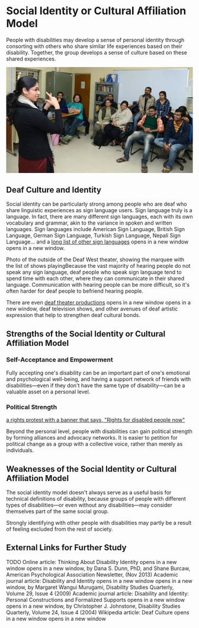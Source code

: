 # Social Identity or Cultural Affiliation Model

People with disabilities may develop a sense of personal identity through consorting with others who share similar life experiences based on their disability. Together, the group develops a sense of culture based on these shared experiences.

![a woman uses sign language in front of a classroom](signing.jpg)

## Deaf Culture and Identity

Social identity can be particularly strong among people who are deaf who share linguistic experiences as sign language users. Sign language truly is a language. In fact, there are many different sign languages, each with its own vocabulary and grammar, akin to the variance in spoken and written languages. Sign languages include American Sign Language, British Sign Language, German Sign Language, Turkish Sign Language, Nepali Sign Language... and a [long list of other sign languages](https://en.wikipedia.org/wiki/List_of_sign_languages) opens in a new window opens in a new window.

Photo of the outside of the Deaf West theater, showing the marquee with the list of shows playingBecause the vast majority of hearing people do not speak any sign language, deaf people who speak sign language tend to spend time with each other, where they can communicate in their shared language. Communication with hearing people can be more difficult, so it's often harder for deaf people to befriend hearing people.

There are even [deaf theater productions](http://www.ntd.org/ntd_history.html) opens in a new window opens in a new window, deaf television shows, and other avenues of deaf artistic expression that help to strengthen deaf cultural bonds.

## Strengths of the Social Identity or Cultural Affiliation Model

### Self-Acceptance and Empowerment

Fully accepting one's disability can be an important part of one's emotional and psychological well-being, and having a support network of friends with disabilities—even if they don't have the same type of disability—can be a valuable asset on a personal level.

### Political Strength

[a rights protest with a banner that says, "Rights for disabled people now"](protest.jpg)

Beyond the personal level, people with disabilities can gain political strength by forming alliances and advocacy networks. It is easier to petition for political change as a group with a collective voice, rather than merely as individuals.

## Weaknesses of the Social Identity or Cultural Affiliation Model

The social identity model doesn't always serve as a useful basis for technical definitions of disability, because groups of people with different types of disabilities—or even without any disabilities—may consider themselves part of the same social group.

Strongly identifying with other people with disabilities may partly be a result of feeling excluded from the rest of society.

## External Links for Further Study

TODO
Online article: Thinking About Disability Identity opens in a new window opens in a new window, by Dana S. Dunn, PhD, and Shane Burcaw, American Psychological Association Newsletter, (Nov 2013)
Academic journal article: Disability and Identity opens in a new window opens in a new window, by Margaret Wangui Murugami, Disability Studies Quarterly, Volume 29, Issue 4 (2009)
Academic journal article: Disability and Identity: Personal Constructions and Formalized Supports opens in a new window opens in a new window, by Christopher J. Johnstone, Disability Studies Quarterly, Volume 24, Issue 4 (2004)
Wikipedia article: Deaf Culture opens in a new window opens in a new window